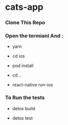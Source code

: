 # cats-app

 ### Clone This Repo 

 ### Open the termianl And : 

- yarn

- cd ios

- pod install

- cd ..

- react-native run-ios

### To Run the tests 

- detox build

- detox test
